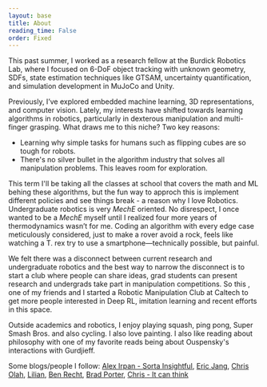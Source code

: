 ```yaml
---
layout: base
title: About
reading_time: False
order: Fixed
---
```


This past summer, I worked as a research fellow at the Burdick Robotics Lab, where I focused on 6-DoF object tracking with unknown geometry, SDFs, state estimation techniques like GTSAM, uncertainty quantification, and simulation development in MuJoCo and Unity.
 
Previously, I’ve explored embedded machine learning, 3D representations, and computer vision. Lately, my interests have shifted towards learning algorithms in robotics, particularly in dexterous manipulation and multi-finger grasping. What draws me to this niche? Two key reasons:

- Learning why simple tasks for humans such as flipping cubes are so tough for robots.
- There's no silver bullet in the algorithm industry that solves all manipulation problems. This leaves room for exploration.

This term I'll be taking all the classes at school that covers the math and ML behing these algorithms, but the fun way to approch this is implement different policies and see things break - a reason why I love Robotics. Undergraduate robotics is very _MechE_ oriented. No disrespect, I once wanted to be a _MechE_ myself until I realized four more years of thermodynamics wasn’t for me. Coding an algorithm with every edge case meticulously considered, just to make a rover avoid a rock, feels like watching a T. rex try to use a smartphone—technically possible, but painful. 

We felt there was a disconnect between current research and undergraduate robotics and the best way to narrow the disconnect is to start a club where people can share ideas, grad students can present research and undergrads take part in manipulation competitions. So this , one of my friends and I started a Robotic Manipulation Club at Caltech to get more people interested in Deep RL, imitation learning and recent efforts in this space.

Outside academics and robotics, I enjoy playing squash, ping pong, Super Smash Bros. and also cycling. I also love painting. I also like reading about philosophy with one of my favorite reads being about Ouspensky's interactions with Gurdjieff. 

Some blogs/people I follow: [Alex Irpan - Sorta Insightful](https://www.alexirpan.com/), [Eric Jang](https://evjang.com/), [Chris Olah](https://colah.github.io/), [Lilian](https://lilianweng.github.io/), [Ben Recht](https://www.argmin.net/), [Brad Porter](https://medium.com/@bp_64302), [Chris - It can think](https://itcanthink.substack.com/)